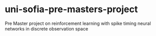 # uni-sofia-pre-masters-project
Pre Master project on reinforcement learning with spike timing neural networks in discrete observation space
